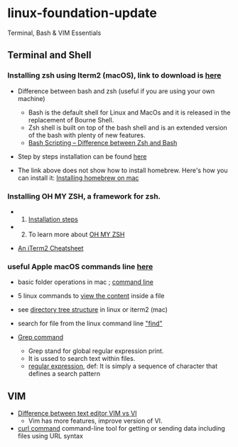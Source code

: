 # linux-foundation-update
Terminal, Bash & VIM Essentials

## Terminal and Shell

### Installing zsh using Iterm2 (macOS), link to download is [here](https://iterm2.com)
- Difference between bash and zsh (useful if you are using your own machine)
  - Bash is the default shell for Linux and MacOs and it is released in the replacement of Bourne Shell.
  - Zsh shell is built on top of the bash shell and is an extended version of the bash with plenty of new features.
  - [Bash Scripting – Difference between Zsh and Bash](https://www.geeksforgeeks.org/bash-scripting-difference-between-zsh-and-bash/)


- Step by steps installation can be found [here](https://github.com/ohmyzsh/ohmyzsh/wiki/Installing-ZSH)
- The link above does not show how to install homebrew. Here's how you can install it:
[Installing homebrew on mac](https://brew.sh)

### Installing OH MY ZSH, a framework for zsh.
- 1. [Installation steps](https://github.com/ohmyzsh/ohmyzsh)
- 2. To learn more about [OH MY ZSH](https://ohmyz.sh)

- [An iTerm2 Cheatsheet](https://gist.github.com/squarism/ae3613daf5c01a98ba3a#tabs-and-windows)

### useful Apple macOS commands line [here](https://ss64.com/osx/)
- basic folder operations in mac ; [command line](https://appletoolbox.com/navigate-folders-using-the-mac-terminal/)
- 5 linux commands to [view the content](https://linuxhandbook.com/view-file-linux/) inside a file
- see [directory tree structure](https://www.cyberciti.biz/faq/linux-show-directory-structure-command-line/) in linux or iterm2 (mac)

- search for file from the linux command line ["find"](https://www.freecodecamp.org/news/how-to-search-for-files-from-the-linux-command-line/)
- [Grep command](https://phoenixnap.com/kb/grep-command-linux-unix-examples)
  - Grep stand for global regular expression print.
  - It is ussed to search text within files.
  - [regular expression](https://www3.ntu.edu.sg/home/ehchua/programming/howto/Regexe.html), def: It is simply a sequence of character that defines a search pattern


## VIM

- [Difference between text editor VIM vs VI](https://www.shell-tips.com/linux/vi-vs-vim/#gsc.tab=0)
   - Vim has more features, improve version of VI.
- [curl command](https://www.geeksforgeeks.org/curl-command-in-linux-with-examples/) command-line tool for getting or sending data including files using URL syntax
  






















